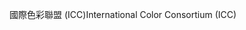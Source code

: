 <span data-ttu-id="8f740-101">國際色彩聯盟 (ICC)</span><span class="sxs-lookup"><span data-stu-id="8f740-101">International Color Consortium (ICC)</span></span>